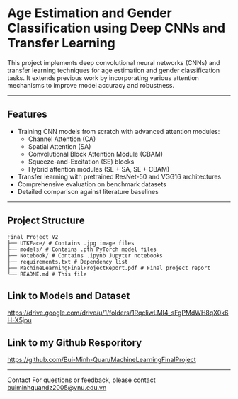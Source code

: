 # Age Estimation and Gender Classification using Deep CNNs and Transfer Learning

This project implements deep convolutional neural networks (CNNs) and transfer learning techniques for age estimation and gender classification tasks. It extends previous work by incorporating various attention mechanisms to improve model accuracy and robustness.

---

## Features

- Training CNN models from scratch with advanced attention modules:  
  - Channel Attention (CA)  
  - Spatial Attention (SA)  
  - Convolutional Block Attention Module (CBAM)  
  - Squeeze-and-Excitation (SE) blocks  
  - Hybrid attention modules (SE + SA, SE + CBAM)  
- Transfer learning with pretrained ResNet-50 and VGG16 architectures  
- Comprehensive evaluation on benchmark datasets  
- Detailed comparison against literature baselines  

---

## Project Structure
```
Final Project V2
├── UTKFace/ # Contains .jpg image files
├── models/ # Contains .pth PyTorch model files
├── Notebook/ # Contains .ipynb Jupyter notebooks
├── requirements.txt # Dependency list
├── MachineLearningFinalProjectReport.pdf # Final project report
└── README.md # This file
```

## Link to Models and Dataset
https://drive.google.com/drive/u/1/folders/1RqcliwLMI4_sFgPMdWH8qX0k6H-X5jpu

## Link to my Github Resporitory
https://github.com/Bui-Minh-Quan/MachineLearningFinalProject

---
Contact
For questions or feedback, please contact buiminhquandz2005@vnu.edu.vn



